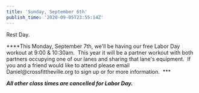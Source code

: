 ```yaml
---
title: 'Sunday, September 6th'
publish_time: '2020-09-05T23:55:14Z'
---
```


Rest Day.

***\*This Monday, September 7th, we'll be having our free Labor Day
workout at 9:00 & 10:30am.  This year it will be a partner workout with
both partners occupying one of our lanes and sharing that lane's
equipment.  If you and a friend would like to attend please email
Daniel\@crossfittheville.org to sign up or for more information.  ***

***All other class times are cancelled for Labor Day.***
